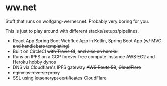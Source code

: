 # ww.net
Stuff that runs on wolfgang-werner.net.
Probably very boring for you.

This is just to play around with different stacks/setups/pipelines.
* React App ~~Spring Boot Webflux App in Kotlin~~, ~~Spring Boot App (w/ MVC and handlebars templating)~~
* Built on CircleCI ~~with Travis CI~~, ~~and also on heroku~~
* Runs on IPFS on a GCP forever free compute instance ~~AWS EC2~~ and Heroku hobby dynos
* DNS via Cloudflare's IPFS gateway ~~AWS Route 53~~, ~~CloudFlare~~
* ~~nginx as reverse proxy~~
* SSL using ~~letsencrypt certificates~~ CloudFlare
